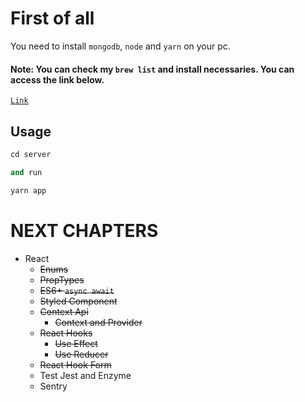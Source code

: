 # First of all

You need to install `mongodb`, `node` and `yarn` on your pc.

#### Note: You can check my `brew list` and install necessaries. You can access the link below.

[`Link`](https://github.com/hakanozkaptan/homebrew-list)

## Usage

```python
cd server

and run

yarn app
```

# NEXT CHAPTERS

- React
  - ~~Enums~~
  - ~~PropTypes~~
  - ~~ES6+ `async await`~~
  - ~~Styled Component~~
  - ~~Context Api~~
    - ~~Context and Provider~~
  - ~~React Hooks~~
    - ~~Use Effect~~
    - ~~Use Reducer~~
  - ~~React Hook Form~~
  - Test Jest and Enzyme
  - Sentry
